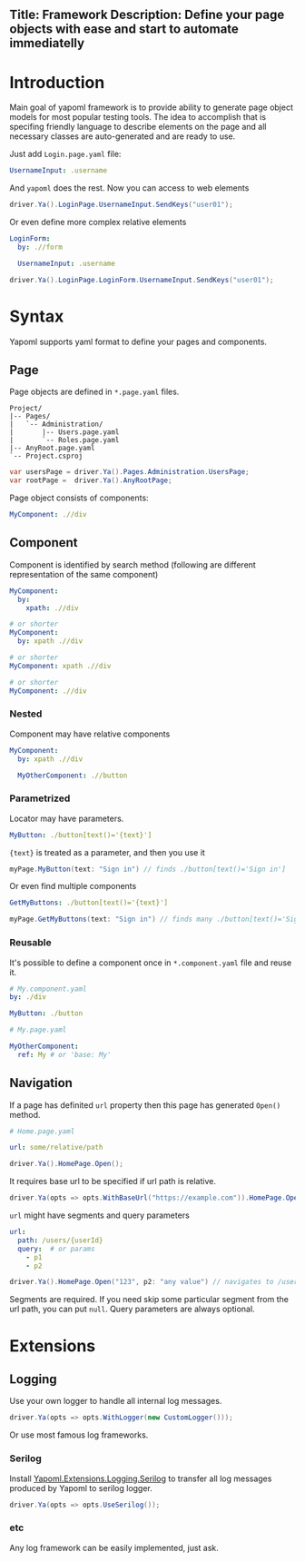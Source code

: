 Title: Framework
Description: Define your page objects with ease and start to automate immediatelly
---

# Introduction

Main goal of yapoml framework is to provide ability to generate page object models for most popular testing tools. The idea to accomplish that is specifing friendly language to describe elements on the page and all necessary classes are auto-generated and are ready to use.

Just add `Login.page.yaml` file:
```yaml
UsernameInput: .username
```

And `yapoml` does the rest. Now you can access to web elements
```csharp
driver.Ya().LoginPage.UsernameInput.SendKeys("user01");
```

Or even define more complex relative elements
```yaml
LoginForm:
  by: .//form

  UsernameInput: .username
```

```csharp
driver.Ya().LoginPage.LoginForm.UsernameInput.SendKeys("user01");
```


# Syntax

Yapoml supports yaml format to define your pages and components.

## Page

Page objects are defined in `*.page.yaml` files.

```treeview
Project/
|-- Pages/
|   `-- Administration/
|       |-- Users.page.yaml
|       `-- Roles.page.yaml
|-- AnyRoot.page.yaml
`-- Project.csproj
```

```csharp
var usersPage = driver.Ya().Pages.Administration.UsersPage;
var rootPage =  driver.Ya().AnyRootPage;
```

Page object consists of components:
```yaml
MyComponent: .//div
```

## Component

Component is identified by search method (following are different representation of the same component)
```yaml
MyComponent:
  by:
    xpath: .//div

# or shorter
MyComponent:
  by: xpath .//div

# or shorter
MyComponent: xpath .//div

# or shorter
MyComponent: .//div
```
### Nested
Component may have relative components
```yaml
MyComponent:
  by: xpath .//div

  MyOtherComponent: .//button
```

### Parametrized
Locator may have parameters.
```yaml
MyButton: ./button[text()='{text}']
```

`{text}` is treated as a parameter, and then you use it
```csharp
myPage.MyButton(text: "Sign in") // finds ./button[text()='Sign in']
```

Or even find multiple components
```yaml
GetMyButtons: ./button[text()='{text}']
```
```csharp
myPage.GetMyButtons(text: "Sign in") // finds many ./button[text()='Sign in']
```

### Reusable
It's possible to define a component once in `*.component.yaml` file and reuse it.

```yaml
# My.component.yaml
by: ./div

MyButton: ./button
```

```yaml
# My.page.yaml

MyOtherComponent:
  ref: My # or 'base: My'
```


## Navigation

If a page has definited `url` property then this page has generated `Open()` method.

```yaml
# Home.page.yaml

url: some/relative/path
```

```csharp
driver.Ya().HomePage.Open();
```

It requires base url to be specified if url path is relative.
```csharp
driver.Ya(opts => opts.WithBaseUrl("https://example.com")).HomePage.Open();
```

`url` might have segments and query parameters
```yaml
url:
  path: /users/{userId}
  query:  # or params
    - p1
    - p2
```
```csharp
driver.Ya().HomePage.Open("123", p2: "any value") // navigates to /users/123?p2=any%20value
```

Segments are required. If you need skip some particular segment from the url path, you can put `null`. Query parameters are always optional.

# Extensions

## Logging

Use your own logger to handle all internal log messages.

```csharp
driver.Ya(opts => opts.WithLogger(new CustomLogger()));
```

Or use most famous log frameworks.

### Serilog
Install [Yapoml.Extensions.Logging.Serilog](https://www.nuget.org/packages/Yapoml.Extensions.Logging.Serilog) to transfer all log messages produced by Yapoml to serilog logger.

```csharp
driver.Ya(opts => opts.UseSerilog());
```

### etc
Any log framework can be easily implemented, just ask.
